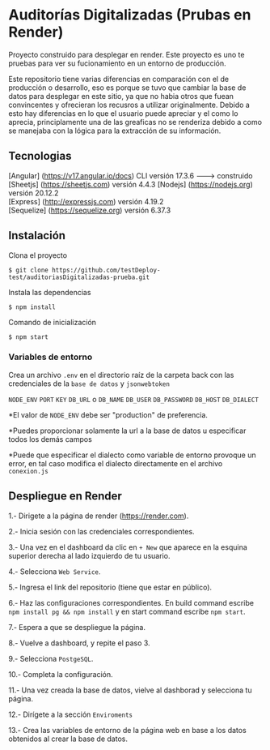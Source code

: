 # Auditorías Digitalizadas (Prubas en Render)

Proyecto construido para desplegar en render.
Este proyecto es uno te pruebas para ver su fucionamiento en un entorno de producción.  
  
Este repositorio tiene varias diferencias en comparación con el de producción o desarrollo, eso es porque se tuvo que cambiar la base de datos para desplegar en este sitio, ya que no habia otros que fuean convincentes y ofrecieran los recusros a utilizar originalmente. Debido a esto hay diferencias en lo que el usuario puede apreciar y el como lo aprecia, principlamente una de las greaficas no se renderiza debido a como se manejaba con la lógica para la extracción de su información.  

## Tecnologias

[Angular] (https://v17.angular.io/docs) CLI versión 17.3.6  ---> construido
[Sheetjs] (https://sheetjs.com) versión 4.4.3
[Nodejs] (https://nodejs.org) versión 20.12.2  
[Express] (http://expressjs.com) versión 4.19.2  
[Sequelize] (https://sequelize.org) versión 6.37.3  

## Instalación

Clona el proyecto
```
$ git clone https://github.com/testDeploy-test/auditoriasDigitalizadas-prueba.git
```
Instala las dependencias
```
$ npm install
```
Comando de inicialización
```
$ npm start 
```

### Variables de entorno
Crea un archivo `.env` en el directorio raíz de la carpeta back con las credenciales de la `base de datos` y `jsonwebtoken`

`NODE_ENV` `PORT` `KEY` `DB_URL` o `DB_NAME` `DB_USER` `DB_PASSWORD` `DB_HOST` `DB_DIALECT`  

*El valor de `NODE_ENV` debe ser "production" de preferencia.  

*Puedes proporcionar solamente la url a la base de datos u especificar todos los demás campos  

*Puede que especificar el dialecto como variable de entorno provoque un error, en tal caso modifica el dialecto directamente en el archivo `conexion.js`

## Despliegue en Render

1.- Dirigete a la página de render (https://render.com).  

2.- Inicia sesión con las credenciales correspondientes.  

3.- Una vez en el dashboard da clic en `+ New` que aparece en la esquina superior derecha al lado izquierdo de tu usuario.  

4.- Selecciona `Web Service`.  

5.- Ingresa el link del repositorio (tiene que estar en público).  

6.- Haz las configuraciones correspondientes. En build command escribe `npm install pg && npm install` y en start command escribe `npm start`.  

7.- Espera a que se despliegue la página.  

8.- Vuelve a dashboard, y repite el paso 3.  

9.- Selecciona `PostgeSQL`.  

10.- Completa la configuración.  

11.- Una vez creada la base de datos, vielve al dashborad y selecciona tu página.  

12.- Dirígete a la sección `Enviroments`  

13.- Crea las variables de entorno de la página web en base a los datos obtenidos al crear la base de datos.

